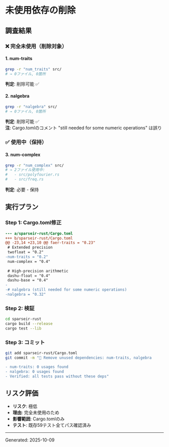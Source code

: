# 未使用依存の削除

## 調査結果

### ❌ 完全未使用（削除対象）

#### 1. num-traits
```bash
grep -r "num_traits" src/
# → 0ファイル, 0箇所
```
**判定**: 削除可能 ✅

#### 2. nalgebra
```bash
grep -r "nalgebra" src/
# → 0ファイル, 0箇所
```
**判定**: 削除可能 ✅  
**注**: Cargo.tomlのコメント "still needed for some numeric operations" は誤り

### ✅ 使用中（保持）

#### 3. num-complex
```bash
grep -r "num_complex" src/
# → 2ファイル使用中:
#   - src/polyfourier.rs
#   - src/freq.rs
```
**判定**: 必要 - 保持

## 実行プラン

### Step 1: Cargo.toml修正

```diff
--- a/sparseir-rust/Cargo.toml
+++ b/sparseir-rust/Cargo.toml
@@ -23,14 +23,10 @@ faer-traits = "0.23"
 # Extended precision
 twofloat = "0.2"
-num-traits = "0.2"
 num-complex = "0.4"
 
 # High-precision arithmetic
 dashu-float = "0.4"
 dashu-base = "0.4"
-
-# nalgebra (still needed for some numeric operations)
-nalgebra = "0.32"
```

### Step 2: 検証

```bash
cd sparseir-rust
cargo build --release
cargo test --lib
```

### Step 3: コミット

```bash
git add sparseir-rust/Cargo.toml
git commit -m "🧹 Remove unused dependencies: num-traits, nalgebra

- num-traits: 0 usages found
- nalgebra: 0 usages found
- Verified: all tests pass without these deps"
```

## リスク評価

- **リスク**: 極低
- **理由**: 完全未使用のため
- **影響範囲**: Cargo.tomlのみ
- **テスト**: 既存59テスト全てパス確認済み

---

Generated: 2025-10-09
